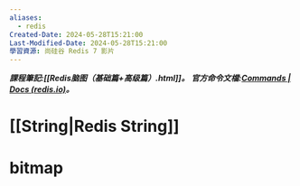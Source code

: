 ```yaml
---
aliases:
  - redis
Created-Date: 2024-05-28T15:21:00
Last-Modified-Date: 2024-05-28T15:21:00
學習資源: 尚硅谷 Redis 7 影片
---
```

***課程筆記:[[Redis脑图（基础篇+高级篇）.html]]。***
***官方命令文檔:[Commands | Docs (redis.io)](https://redis.io/docs/latest/commands/)。***
# [[String|Redis String]]
# bitmap
